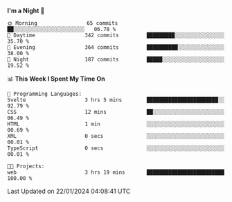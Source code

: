 <!--START_SECTION:waka-->
**I'm a Night 🦉** 

```text
🌞 Morning                65 commits          ██░░░░░░░░░░░░░░░░░░░░░░░   06.78 % 
🌆 Daytime                342 commits         █████████░░░░░░░░░░░░░░░░   35.70 % 
🌃 Evening                364 commits         ██████████░░░░░░░░░░░░░░░   38.00 % 
🌙 Night                  187 commits         █████░░░░░░░░░░░░░░░░░░░░   19.52 % 
```


📊 **This Week I Spent My Time On** 

```text
💬 Programming Languages: 
Svelte                   3 hrs 5 mins        ███████████████████████░░   92.79 % 
CSS                      12 mins             ██░░░░░░░░░░░░░░░░░░░░░░░   06.49 % 
HTML                     1 min               ░░░░░░░░░░░░░░░░░░░░░░░░░   00.69 % 
XML                      0 secs              ░░░░░░░░░░░░░░░░░░░░░░░░░   00.01 % 
TypeScript               0 secs              ░░░░░░░░░░░░░░░░░░░░░░░░░   00.01 % 

🐱‍💻 Projects: 
web                      3 hrs 19 mins       █████████████████████████   100.00 % 
```


 Last Updated on 22/01/2024 04:08:41 UTC
<!--END_SECTION:waka-->

